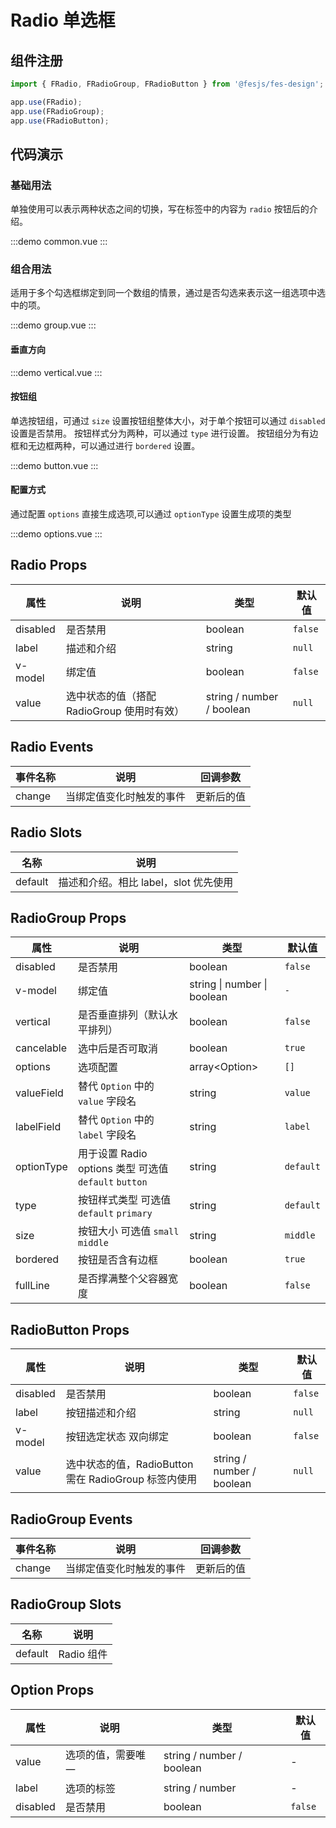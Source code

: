 # Radio 单选框

## 组件注册

```js
import { FRadio, FRadioGroup, FRadioButton } from '@fesjs/fes-design';

app.use(FRadio);
app.use(FRadioGroup);
app.use(FRadioButton);
```

## 代码演示

### 基础用法

单独使用可以表示两种状态之间的切换，写在标签中的内容为 `radio` 按钮后的介绍。

:::demo
common.vue
:::

### 组合用法

适用于多个勾选框绑定到同一个数组的情景，通过是否勾选来表示这一组选项中选中的项。

:::demo
group.vue
:::

#### 垂直方向

:::demo
vertical.vue
:::

#### 按钮组

单选按钮组，可通过 `size` 设置按钮组整体大小，对于单个按钮可以通过 `disabled` 设置是否禁用。
按钮样式分为两种，可以通过 `type` 进行设置。
按钮组分为有边框和无边框两种，可以通过进行 `bordered` 设置。

:::demo
button.vue
:::

#### 配置方式

通过配置 `options` 直接生成选项,可以通过 `optionType` 设置生成项的类型

:::demo
options.vue
:::

## Radio Props

| 属性     | 说明                                       | 类型                      | 默认值  |
| -------- | ------------------------------------------ | ------------------------- | ------- |
| disabled | 是否禁用                                   | boolean                   | `false` |
| label    | 描述和介绍                                 | string                    | `null`  |
| v-model  | 绑定值                                     | boolean                   | `false` |
| value    | 选中状态的值（搭配 RadioGroup 使用时有效） | string / number / boolean | `null`  |

## Radio Events

| 事件名称 | 说明                     | 回调参数   |
| -------- | ------------------------ | ---------- |
| change   | 当绑定值变化时触发的事件 | 更新后的值 |

## Radio Slots

| 名称    | 说明                                  |
| ------- | ------------------------------------- |
| default | 描述和介绍。相比 label，slot 优先使用 |

## RadioGroup Props

| 属性       | 说明                                                  | 类型                        | 默认值    |
| ---------- | ----------------------------------------------------- | --------------------------- | --------- |
| disabled   | 是否禁用                                              | boolean                     | `false`   |
| v-model    | 绑定值                                                | string \| number \| boolean | `-`       |
| vertical   | 是否垂直排列（默认水平排列）                          | boolean                     | `false`   |
| cancelable | 选中后是否可取消                                      | boolean                     | `true`    |
| options    | 选项配置                                              | array\<Option\>             | `[]`      |
| valueField | 替代 `Option` 中的 `value` 字段名                     | string                      | `value`   |
| labelField | 替代 `Option` 中的 `label` 字段名                     | string                      | `label`   |
| optionType | 用于设置 Radio options 类型 可选值 `default` `button` | string                      | `default` |
| type       | 按钮样式类型 可选值 `default` `primary`               | string                      | `default` |
| size       | 按钮大小 可选值 `small` `middle`                      | string                      | `middle`  |
| bordered   | 按钮是否含有边框                                      | boolean                     | `true`    |
| fullLine   | 是否撑满整个父容器宽度                                | boolean                     | `false`   |

## RadioButton Props

| 属性     | 说明                                                 | 类型                      | 默认值  |
| -------- | ---------------------------------------------------- | ------------------------- | ------- |
| disabled | 是否禁用                                             | boolean                   | `false` |
| label    | 按钮描述和介绍                                       | string                    | `null`  |
| v-model  | 按钮选定状态 双向绑定                                | boolean                   | `false` |
| value    | 选中状态的值，RadioButton 需在 RadioGroup 标签内使用 | string / number / boolean | `null`  |

## RadioGroup Events

| 事件名称 | 说明                     | 回调参数   |
| -------- | ------------------------ | ---------- |
| change   | 当绑定值变化时触发的事件 | 更新后的值 |

## RadioGroup Slots

| 名称    | 说明       |
| ------- | ---------- |
| default | Radio 组件 |

## Option Props

| 属性     | 说明               | 类型                      | 默认值  |
| -------- | ------------------ | ------------------------- | ------- |
| value    | 选项的值，需要唯一 | string / number / boolean | -       |
| label    | 选项的标签         | string / number           | -       |
| disabled | 是否禁用           | boolean                   | `false` |

